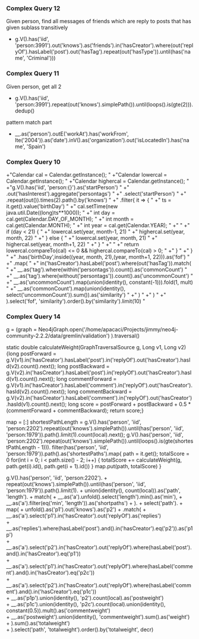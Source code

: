 ### Complex Query 12
Given person, find all messages of friends which are reply to posts that has given sublass transitively
- g.V().has('iid', 'person:3991').out('knows').as('friends').in('hasCreator').where(out('replyOf').hasLabel('post').out('hasTag').repeat(out('hasType')).until(has('name', 'Criminal')))

### Complex Query 11
Given person, get all 2
- g.V().has('iid', 'person:3991').repeat(out('knows').simplePath()).until(loops().is(gte(2))).dedup()

pattern match part
- __.as('person').outE('workAt').has('workFrom', lte('2004')).as('date').inV().as('organization').out('isLocatedIn').has('name', 'Spain')

### Complex Query 10

+"Calendar cal = Calendar.getInstance();                                                              "
+"Calendar lowercal = Calendar.getInstance();                                                         "
+"Calendar highercal = Calendar.getInstance();                                                        "
+"g.V().has('iid', 'person:{}').as('startPerson')                                                     "
+"   .out('hasInterest').aggregate('persontags')                                                      "
+"   .select('startPerson')                                                                           "
+"   .repeat(out()).times(2).path().by('knows')                                                       "
+"   .filter{ it => {                                                                                 "
+"       ts = it.get().value('birthDay')                                                              "
+"       cal.setTime(new java.util.Date((long)ts**1000));                                             "
+"       int day = cal.get(Calendar.DAY_OF_MONTH);                                                    "
+"       int month = cal.get(Calendar.MONTH);                                                         "
+"       int year = cal.get(Calendar.YEAR);                                                           "
+"                                                                                                    "
+"       if (day < 21) {                                                                              "
+"         lowercal.set(year, month-1, 21)                                                            "
+"         highercal.set(year, month, 22)                                                             "
+"       } else {                                                                                     "
+"         lowercal.set(year, month, 21)                                                              "
+"         highercal.set(year, month+1, 22)                                                           "
+"       }                                                                                            "
+"                                                                                                    "
+"       return lowercal.compareTo(cal) <= 0 && highercal.compareTo(cal) > 0;                         "
+"     }                                                                                              "
+"   }                                                                                                "
+"   .has('birthDay',inside((year, month, 21),(year, month+1, 22))).as('fof')                         "
+"   .map(                                                                                            "
+"     in('hasCreator').hasLabel('post').where(out('hasTag')).match(                                  "
+"        __.as('tag').where(within('persontags')).count().as('commonCount')                          "
+"        __.as('tag').where(without('persontags')).count().as('uncommonCount')                       "
+"        __.as('uncommonCount').map(union(identity(), constant(-1))).fold(1, mult)                   "
+"        __.as('commonCount').map(union(identity(), select('uncommonCount')).sum()).as('similarity') "
+"        )                                                                                           "
+"     )                                                                                              "
+"   ).select('fof', 'similarity').order().by('similarity').limit(10)                                 "

### Complex Query 14

g = (graph = Neo4jGraph.open('/home/apacaci/Projects/jimmy/neo4j-community-2.2.2/data/gremlin/validation') ).traversal()

static double calculateWeight(GraphTraversalSource g, Long v1, Long v2) {long postForward = g.V(v1).in('hasCreator').hasLabel('post').in('replyOf').out('hasCreator').hasId(v2).count().next(); long postBackward = g.V(v2).in('hasCreator').hasLabel('post').in('replyOf').out('hasCreator').hasId(v1).count().next(); long commentForward = g.V(v1).in('hasCreator').hasLabel('comment').in('replyOf').out('hasCreator').hasId(v2).count().next(); long  commentBackward = g.V(v2).in('hasCreator').hasLabel('comment').in('replyOf').out('hasCreator').hasId(v1).count().next(); long score = postForward + postBackward + 0.5 * (commentForward + commentBackward); return score;}

map = [:]
shortestPathLength = g.V().has('person', 'iid', 'person:2202').repeat(out('knows').simplePath()).until(has('person', 'iid', 'person:1979')).path().limit(1).count(local).next();
g.V().has('person', 'iid', 'person:2202').repeat(out('knows').simplePath()).until(loops().is(gte(shortestPathLength - 1))).
    filter(has('person', 'iid', 'person:1979')).path().as('shortestPaths').map{
        path = it.get();
        totalScore = 0 
        for(int i = 0; i < path.size() - 2; i++) {
            totalScore += calculateWeight(g, path.get(i).id(), path.get(i + 1).id())
        }
        map.put(path, totalScore)
    }

g.V().has('person', 'iid', 'person:2202').
      +   repeat(out('knows').simplePath()).until(has('person', 'iid', 'person:1979')).path().limit(1).
      +   union(identity(), count(local)).as('path', 'length').
      +   match(
      +      __.as('a').unfold().select('length').min().as('min'),
      +      __.as('a').filter(eq('min', 'length')).as('shortpaths')
      +   ).
      +   select('path').
      +   map(
      +     unfold().as('p1').out('knows').as('p2')
      +       .match(
      +         __.as('a').select('p1').in('hasCreator').out('replyOf').as('replies')                                                       
      +         __.as('replies').where(hasLabel('post').and().in('hasCreator').eq('p2')).as('p1p')                                          
      +         __.as('a').select('p2').in('hasCreator').out('replyOf').where(hasLabel('post').and().in('hasCreator').eq('p1'))             
      +         __.as('a').select('p1').in('hasCreator').out('replyOf').where(hasLabel('comment').and().in('hasCreator').eq('p2c'))         
      +         __.as('a').select('p2').in('hasCreator').out('replyOf').where(hasLabel('comment').and().in('hasCreator').eq('p1c'))         
      +         __.as('p1p').union(identity(), 'p2').count(local).as('postweight')                                                          
      +         __.as('p1c').union(identity(), 'p2c').count(local).union(identity(), constant(0.5)).mult().as('commentweight')              
      +         __.as('postweight').union(identity(), 'commentweight').sum().as('weight')                                                   
      +       ).sum().as('totalweight')                                                                                                     
      +   ).select('path', 'totalweight').order().by('totalweight', decr) 
      
      
      
      
      
                                                                        
